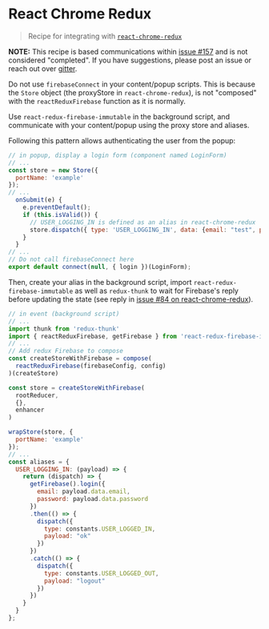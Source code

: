 # React Chrome Redux
> Recipe for integrating with [`react-chrome-redux`](https://github.com/tshaddix/react-chrome-redux)

**NOTE:** This recipe is based communications within [issue #157](https://github.com/nader2560/react-redux-firebase/issues/157) and is not considered "completed". If you have suggestions, please post an issue or reach out over [gitter](https://gitter.im/redux-firebase/Lobby).

Do not use `firebaseConnect` in your content/popup scripts. This is because the `Store` object (the proxyStore in `react-chrome-redux`), is not "composed" with the `reactReduxFirebase` function as it is normally.

Use `react-redux-firebase-immutable` in the background script, and communicate with your content/popup using the proxy store and aliases.

Following this pattern allows authenticating the user from the popup:

```js
// in popup, display a login form (component named LoginForm)
// ...
const store = new Store({
  portName: 'example'
});
// ...
  onSubmit(e) {
    e.preventDefault();
    if (this.isValid()) {
      // USER_LOGGING_IN is defined as an alias in react-chrome-redux
      store.dispatch({ type: 'USER_LOGGING_IN', data: {email: "test", password: "test"}});
    }
  }
// ...
// Do not call firebaseConnect here
export default connect(null, { login })(LoginForm);
```
Then, create your alias in the background script, import `react-redux-firebase-immutable` as well as `redux-thunk` to wait for Firebase's reply before updating the state (see reply in [ issue #84 on react-chrome-redux](https://github.com/tshaddix/react-chrome-redux/issues/84)).

```js
// in event (background script)
// ...
import thunk from 'redux-thunk'
import { reactReduxFirebase, getFirebase } from 'react-redux-firebase-immutable'
// ...
// Add redux Firebase to compose
const createStoreWithFirebase = compose(
  reactReduxFirebase(firebaseConfig, config)
)(createStore)

const store = createStoreWithFirebase(
  rootReducer,
  {},
  enhancer
)

wrapStore(store, {
  portName: 'example'
});
// ...
const aliases = {
  USER_LOGGING_IN: (payload) => {
    return (dispatch) => {
      getFirebase().login({
        email: payload.data.email,
        password: payload.data.password
      })
      .then(() => {
        dispatch({
          type: constants.USER_LOGGED_IN,
          payload: "ok"
        })
      })
      .catch(() => {
        dispatch({
          type: constants.USER_LOGGED_OUT,
          payload: "logout"
        })
      })
    }
  }
};
```
